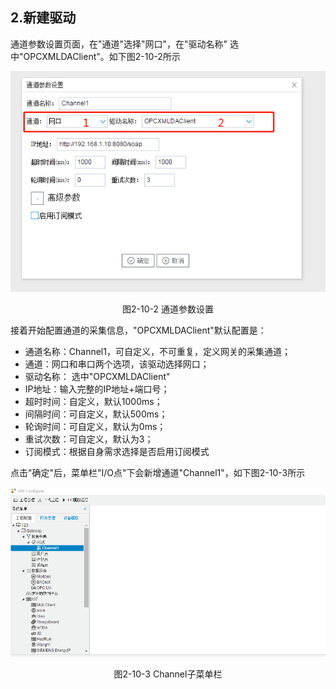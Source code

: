 ## 2.新建驱动

通道参数设置页面，在"通道"选择"网口"，在"驱动名称" 选中"OPCXMLDAClient"。如下图2-10-2所示

![](assets/默认采集信息.png)

<center>  图2-10-2 通道参数设置	</center>

接着开始配置通道的采集信息，"OPCXMLDAClient"默认配置是：

- 通道名称：Channel1，可自定义，不可重复，定义网关的采集通道；
- 通道：网口和串口两个选项，该驱动选择网口；
- 驱动名称： 选中"OPCXMLDAClient"
- IP地址：输入完整的IP地址+端口号；
- 超时时间：自定义，默认1000ms；
- 间隔时间：可自定义，默认500ms；
- 轮询时间：可自定义，默认为0ms；
- 重试次数：可自定义，默认为3；
- 订阅模式：根据自身需求选择是否启用订阅模式

点击"确定"后，菜单栏"I/O点"下会新增通道"Channel1"，如下图2-10-3所示

![](../../assets/通道创建完成.png)

<center> 图2-10-3 Channel子菜单栏</center>